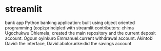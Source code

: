 # streamlit
bank app
Python banking application: built using object oriented programming (oop):principled with streamlit
contributors: chima Ugochukwu Chiemela; created the main repository and the current deposit account. Ogoun oyinkuro Emmanuel:current withdrawal account. Akintobi David: the interface, David abolorunke:did the savings account 

